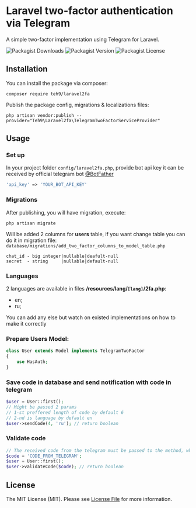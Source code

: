 # Laravel two-factor authentication via Telegram

A simple two-factor implementation using Telegram for Laravel.

![Packagist Downloads](https://img.shields.io/packagist/dt/teh9/laravel2fa)
![Packagist Version](https://img.shields.io/packagist/v/teh9/laravel2fa)
![Packagist License](https://img.shields.io/github/license/teh9/laravel-tg-2fa)

## Installation

You can install the package via composer:
```
composer require teh9/laravel2fa
```

Publish the package config, migrations & localizations files:

```
php artisan vendor:publish --provider="Teh9\Laravel2fa\TelegramTwoFactorServiceProvider"
```

## Usage

### Set up

In your project folder `config/laravel2fa.php`, provide bot api key it can be received by official telegram bot <a href="https://telegram.me/BotFather">@BotFather</a> 

```php 
'api_key' => 'YOUR_BOT_API_KEY'
```

### Migrations

After publishing, you will have migration, execute:

``` 
php artisan migrate
```

Will be added 2 columns for **users** table, if you want change table you can do it in migration file:
`database/migrations/add_two_factor_columns_to_model_table.php`
```
chat_id - big integer|nullable|deafult-null
secret  - string     |nullable|default-null
```

### Languages

2 languages are available in files **/resources/lang/`[lang]`/2fa.php**:
- en;
- ru;

You can add any else but watch on existed implementations on how to make it correctly

### Prepare Users Model:

```php 
class User extends Model implements TelegramTwoFactor
{
    use HasAuth;
}
```

### Save code in database and send notification with code in telegram

```php 
$user = User::first();
// Might be passed 2 params
// 1-st preffered length of code by default 6
// 2-nd is language by default en
$user->sendCode(4, 'ru'); // return boolean
```

### Validate code

```php 
// The received code from the telegram must be passed to the method, which is described below
$code = 'CODE_FROM_TELEGRAM'; 
$user = User::first();
$user->validateCode($code); // return boolean
```

## License

The MIT License (MIT). Please see <a href="https://github.com/teh9/laravel-tg-2fa/blob/master/LICENSE">License File</a> for more information.

